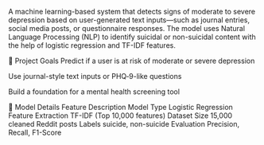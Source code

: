 A machine learning-based system that detects signs of moderate to severe depression based on user-generated text inputs—such as journal entries, social media posts, or questionnaire responses. The model uses Natural Language Processing (NLP) to identify suicidal or non-suicidal content with the help of logistic regression and TF-IDF features.

📌 Project Goals
Predict if a user is at risk of moderate or severe depression

Use journal-style text inputs or PHQ‑9-like questions

Build a foundation for a mental health screening tool

🧠 Model Details
Feature	Description
Model Type	Logistic Regression
Feature Extraction	TF-IDF (Top 10,000 features)
Dataset Size	15,000 cleaned Reddit posts
Labels	suicide, non-suicide
Evaluation	Precision, Recall, F1-Score